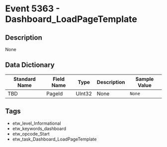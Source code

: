 # Event 5363 - Dashboard_LoadPageTemplate

## Description
None

## Data Dictionary
|Standard Name|Field Name|Type|Description|Sample Value|
|---|---|---|---|---|
|TBD|PageId|UInt32|None|`None`|

## Tags
* etw_level_Informational
* etw_keywords_dashboard
* etw_opcode_Start
* etw_task_Dashboard_LoadPageTemplate